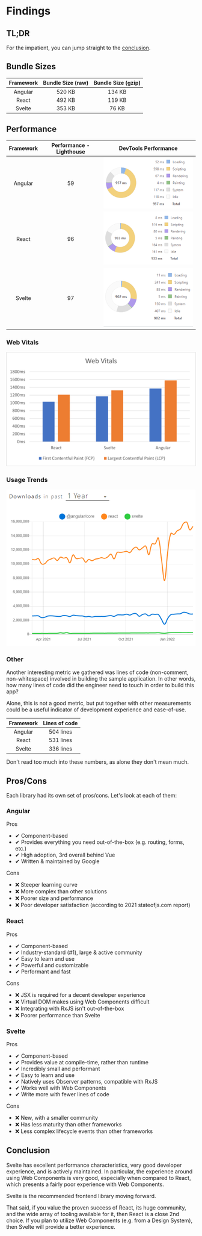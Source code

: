 # Findings

## TL;DR

For the impatient, you can jump straight to the [conclusion](#conclusion).
## Bundle Sizes

| Framework | Bundle Size (raw) | Bundle Size (gzip) |
| :-------: | :---------------: | :----------------: |
|  Angular  |      520 KB       |       134 KB       |
|   React   |      492 KB       |       119 KB       |
|  Svelte   |      353 KB       |       76 KB        |

## Performance

| Framework | Performance - Lighthouse |             DevTools Performance             |
| :-------: | :----------------------: | :------------------------------------------: |
|  Angular  |            59            | <img src="./images/angular-performance.png"> |
|   React   |            96            |  <img src="./images/react-performance.png">  |
|  Svelte   |            97            | <img src="./images/svelte-performance.png">  |

### Web Vitals

<img src="./images/webvitals.png">

### Usage Trends

<img src="./images/npmtrends.png">

### Other

Another interesting metric we gathered was lines of code (non-comment, non-whitespace)
involved in building the sample application. In other words, how many lines of code
did the engineer need to touch in order to build this app?

Alone, this is not a good metric, but put together with other measurements
could be a useful indicator of development experience and ease-of-use.

| Framework | Lines of code |
| :-------: | :-----------: |
|  Angular  |   504 lines   |
|   React   |   531 lines   |
|  Svelte   |   336 lines   |

Don't read too much into these numbers, as alone they don't mean much.

## Pros/Cons

Each library had its own set of pros/cons. Let's look at each of them:

### Angular

Pros
- ✔ Component-based
- ✔ Provides everything you need out-of-the-box (e.g. routing, forms, etc.)
- ✔ High adoption, 3rd overall behind Vue
- ✔ Written & maintained by Google

Cons
- ❌ Steeper learning curve
- ❌ More complex than other solutions
- ❌ Poorer size and performance
- ❌ Poor developer satisfaction (according to 2021 stateofjs.com report)

### React

Pros
- ✔ Component-based
- ✔ Industry-standard (#1), large & active community
- ✔ Easy to learn and use
- ✔ Powerful and customizable
- ✔ Performant and fast

Cons
- ❌ JSX is required for a decent developer experience
- ❌ Virtual DOM makes using Web Components difficult
- ❌ Integrating with RxJS isn't out-of-the-box
- ❌ Poorer performance than Svelte

### Svelte

Pros
- ✔ Component-based
- ✔ Provides value at compile-time, rather than runtime
- ✔ Incredibly small and performant
- ✔ Easy to learn and use
- ✔ Natively uses Observer patterns, compatible with RxJS
- ✔ Works well with Web Components
- ✔ Write more with fewer lines of code

Cons
- ❌ New, with a smaller community
- ❌ Has less maturity than other frameworks
- ❌ Less complex lifecycle events than other frameworks

## Conclusion

Svelte has excellent performance characteristics, very good developer experience, and is actively maintained.
In particular, the experience around using Web Components is very good, especially when compared to React,
which presents a fairly poor experience with Web Components.

Svelte is the recommended frontend library moving forward.

That said, if you value the proven success of React, its huge community, and the wide array of tooling
available for it, then React is a close 2nd choice. If you plan to utilize Web Components (e.g. from a
Design System), then Svelte will provide a better experience.